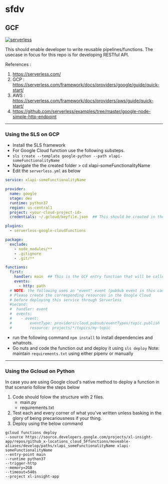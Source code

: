 # sfdv

## GCF
[![serverless](http://public.serverless.com/badges/v3.svg)](http://www.serverless.com)

This should enable developer to write reusable pipelines/functions.
The usecase in focus for this repo is for developing RESTful API.

References : 
1. https://serverless.com/
2. GCP : https://serverless.com/framework/docs/providers/google/guide/quick-start/
3. AWS : https://serverless.com/framework/docs/providers/aws/guide/quick-start/
4. https://github.com/serverless/examples/tree/master/google-node-simple-http-endpoint

***
### Using the SLS on GCP

* Install the SLS framework 
* For Google Cloud function use the following substeps.
 * `sls create --template google-python --path xlapi-someFunctionalityName`
 * Navigate the the created folder > cd xlapi-someFunctionalityName
 * Edit the `serverless.yml` as below
```yml
service: xlapi-someFunctionalityName

provider:
  name: google
  stage: dev
  runtime: python37
  region: us-central1
  project: <your-cloud-project-id>
  credentials: ~/.gcloud/keyfile.json  ## This should be created in the first step of sls setup

plugins:
  - serverless-google-cloudfunctions

package:
  exclude:
    - node_modules/**
    - .gitignore
    - .git/**

functions:
  first:
    handler: main  ## This is the GCF entry function that will be called when the GCF is invoked
    events:
      - http: path
  # NOTE: the following uses an "event" event (pubSub event in this case).
  # Please create the corresponding resources in the Google Cloud
  # before deploying this service through Serverless
  #second:
  #  handler: event
  #  events:
  #    - event:
  #        eventType: providers/cloud.pubsub/eventTypes/topic.publish
  #        resource: projects/*/topics/my-topic
```


 * run the following command `npm install` to install dependencies and whatnots.
 * Go nuts and code the function out and deploy it using `sls deploy`
   Note: maintain `requirements.txt` using either pipenv or manually

***
### Using the Gcloud on Python

In case you are using Google cloud's native method to deploy a function in that scenario follow the steps below

1. Code should folow the structure with 2 files.
   * main.py
   * requirements.txt
2. Test each and every corner of what you've written unless basking in the glory of being precariousness if your thing.
3. Deploy using the below command 
```
gcloud functions deploy 
--source https://source.developers.google.com/projects/xl-insight-app/repos/github_x-locations_cloud_5Ffunctions/moveable-aliases/develop/paths/xlapi_someFunctionalityName xlapi-someFunctionalityName 
--entry-point main 
--runtime python37 
--trigger-http 
--memory=2GB 
--timeout=540s 
--project xl-insight-app
```
